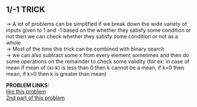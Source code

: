 **1/-1 TRICK**
--

-> A lot of problems can be simplified if we break down the wide variety of inputs given to 1 and -1 based on the whether they satisfy some condition or not then we can check whether they satisfy some condition or not as a whole\
-> Most of the time this trick can be combined with binary search\
-> we can also subtract some x from every element sometimes and then do some operations on the remainder to check some validity (for ex: in case of mean if mean of (xi-k) is less than 0 then k cannot be a mean, if k=0 then mean, if k>0 then k is greater than mean)

**PROBLEM LINKS:**\
[like this problem](https://github.com/hackapie/competitive_pro/tree/main/random_problem_explanation/segments)\
[2nd part of this problem](https://atcoder.jp/contests/abc236/tasks/abc236_e?lang=en)
